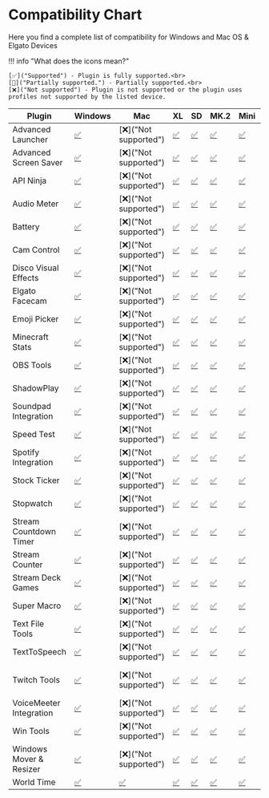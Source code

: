 <style>
.md-typeset table:not([class]) th {
    min-width: 0rem;
}
</style>
# Compatibility Chart
Here you find a complete list of compatibility for Windows and Mac OS & Elgato Devices

!!! info "What does the icons mean?"

    [✅]("Supported") - Plugin is fully supported.<br>
    [🔅]("Partially supported.") - Partially supported.<br>
    [❌]("Not supported") - Plugin is not supported or the plugin uses profiles not supported by the listed device.

| Plugin                  | Windows | Mac | XL  | SD  | MK.2 | Mini | Plus | Pedal | Mobile |
| ----------------------- | ------- | --- | --- | --- | ---- | ---- | ---- | ----- | ------ |
| Advanced Launcher       | [✅]("Supported")    | [❌]("Not supported")| [✅]("Supported")| [✅]("Supported")| [✅]("Supported") | [✅]("Supported") | [✅]("Supported") | [✅]("Supported")  | [✅]("Supported")  |
| Advanced Screen Saver   | [✅]("Supported")    | [❌]("Not supported")| [✅]("Supported")| [✅]("Supported")| [✅]("Supported") | [✅]("Supported") | [✅]("Supported") | [✅]("Supported")  | [✅]("Supported")  |
| API Ninja               | [✅]("Supported")    | [❌]("Not supported")| [✅]("Supported")| [✅]("Supported")| [✅]("Supported") | [✅]("Supported") | [✅]("Supported") | [✅]("Supported")  | [✅]("Supported")  |
| Audio Meter             | [✅]("Supported")    | [❌]("Not supported")| [✅]("Supported")| [✅]("Supported")| [✅]("Supported") | [✅]("Supported") | [✅]("Supported") | [✅]("Supported")  | [✅]("Supported")  |
| Battery                 | [✅]("Supported")    | [❌]("Not supported")| [✅]("Supported")| [✅]("Supported")| [✅]("Supported") | [✅]("Supported") | [✅]("Supported") | [✅]("Supported")  | [✅]("Supported")  |
| Cam Control             | [✅]("Supported")    | [❌]("Not supported")| [✅]("Supported")| [✅]("Supported")| [✅]("Supported") | [✅]("Supported") | [✅]("Supported") | [✅]("Supported")  | [✅]("Supported")  |
| Disco Visual Effects    | [✅]("Supported")    | [❌]("Not supported")| [✅]("Supported")| [✅]("Supported")| [✅]("Supported") | [✅]("Supported") | [❌]("Not supported") | [❌]("Not supported")  | [❌]("Not supported")  |
| Elgato Facecam          | [✅]("Supported")    | [❌]("Not supported")| [✅]("Supported")| [✅]("Supported")| [✅]("Supported") | [✅]("Supported") | [✅]("Supported") | [✅]("Supported")  | [✅]("Supported")  |
| Emoji Picker            | [✅]("Supported")    | [❌]("Not supported")| [✅]("Supported")| [✅]("Supported")| [✅]("Supported") | [✅]("Supported") | [✅]("Supported") | [✅]("Supported")  | [✅]("Supported")  |
| Minecraft Stats         | [✅]("Supported")    | [❌]("Not supported")| [✅]("Supported")| [✅]("Supported")| [✅]("Supported") | [✅]("Supported") | [✅]("Supported") | [✅]("Supported")  | [✅]("Supported")  |
| OBS Tools               | [✅]("Supported")    | [❌]("Not supported")| [✅]("Supported")| [✅]("Supported")| [✅]("Supported") | [✅]("Supported") | [✅]("Supported") | [✅]("Supported")  | [✅]("Supported")  |
| ShadowPlay              | [✅]("Supported")    | [❌]("Not supported")| [✅]("Supported")| [✅]("Supported")| [✅]("Supported") | [✅]("Supported") | [✅]("Supported") | [✅]("Supported")  | [✅]("Supported")  |
| Soundpad Integration    | [✅]("Supported")    | [❌]("Not supported")| [✅]("Supported")| [✅]("Supported")| [✅]("Supported") | [✅]("Supported") | [✅]("Supported") | [✅]("Supported")  | [✅]("Supported")  |
| Speed Test              | [✅]("Supported")    | [❌]("Not supported")| [✅]("Supported")| [✅]("Supported")| [✅]("Supported") | [✅]("Supported") | [✅]("Supported") | [✅]("Supported")  | [✅]("Supported")  |
| Spotify Integration     | [✅]("Supported")    | [❌]("Not supported")| [✅]("Supported")| [✅]("Supported")| [✅]("Supported") | [✅]("Supported") | [✅]("Supported") | [✅]("Supported")  | [✅]("Supported")  |
| Stock Ticker            | [✅]("Supported")    | [❌]("Not supported")| [✅]("Supported")| [✅]("Supported")| [✅]("Supported") | [✅]("Supported") | [✅]("Supported") | [✅]("Supported")  | [✅]("Supported")  |
| Stopwatch               | [✅]("Supported")    | [❌]("Not supported")| [✅]("Supported")| [✅]("Supported")| [✅]("Supported") | [✅]("Supported") | [✅]("Supported") | [✅]("Supported")  | [✅]("Supported")  |
| Stream Countdown Timer  | [✅]("Supported")    | [❌]("Not supported")| [✅]("Supported")| [✅]("Supported")| [✅]("Supported") | [✅]("Supported") | [✅]("Supported") | [✅]("Supported")  | [✅]("Supported")  |
| Stream Counter          | [✅]("Supported")    | [❌]("Not supported")| [✅]("Supported")| [✅]("Supported")| [✅]("Supported") | [✅]("Supported") | [✅]("Supported") | [✅]("Supported")  | [✅]("Supported")  |
| Stream Deck Games       | [✅]("Supported")    | [❌]("Not supported")| [✅]("Supported")| [✅]("Supported")| [✅]("Supported") | [✅]("Supported") | [❌]("Not supported") | [❌]("Not supported")  | [❌]("Not supported")  |
| Super Macro             | [✅]("Supported")    | [❌]("Not supported")| [✅]("Supported")| [✅]("Supported")| [✅]("Supported") | [✅]("Supported") | [✅]("Supported") | [✅]("Supported")  | [✅]("Supported")  |
| Text File Tools         | [✅]("Supported")    | [❌]("Not supported")| [✅]("Supported")| [✅]("Supported")| [✅]("Supported") | [✅]("Supported") | [✅]("Supported") | [✅]("Supported")  | [✅]("Supported")  |
| TextToSpeech            | [✅]("Supported")    | [❌]("Not supported")| [✅]("Supported")| [✅]("Supported")| [✅]("Supported") | [✅]("Supported") | [✅]("Supported") | [✅]("Supported")  | [✅]("Supported")  |
| Twitch Tools            | [✅]("Supported")    | [❌]("Not supported")| [✅]("Supported")| [✅]("Supported")| [✅]("Supported") | [✅]("Supported") | [🔅]("Partially supported") | [❌]("Not supported")  | [❌]("Not supported")  |
| VoiceMeeter Integration | [✅]("Supported")    | [❌]("Not supported")| [✅]("Supported")| [✅]("Supported")| [✅]("Supported") | [✅]("Supported") | [✅]("Supported") | [✅]("Supported")  | [✅]("Supported")  |
| Win Tools               | [✅]("Supported")    | [❌]("Not supported")| [✅]("Supported")| [✅]("Supported")| [✅]("Supported") | [✅]("Supported") | [❌]("Not supported") | [❌]("Not supported")  | [❌]("Not supported")  |
| Windows Mover & Resizer | [✅]("Supported")    | [❌]("Not supported")| [✅]("Supported")| [✅]("Supported")| [✅]("Supported") | [✅]("Supported") | [✅]("Supported") | [✅]("Supported")  | [✅]("Supported")  |
| World Time              | [✅]("Supported")    | [✅]("Supported")| [✅]("Supported")| [✅]("Supported")| [✅]("Supported") | [✅]("Supported") | [✅]("Supported") | [✅]("Supported")  | [✅]("Supported")  |